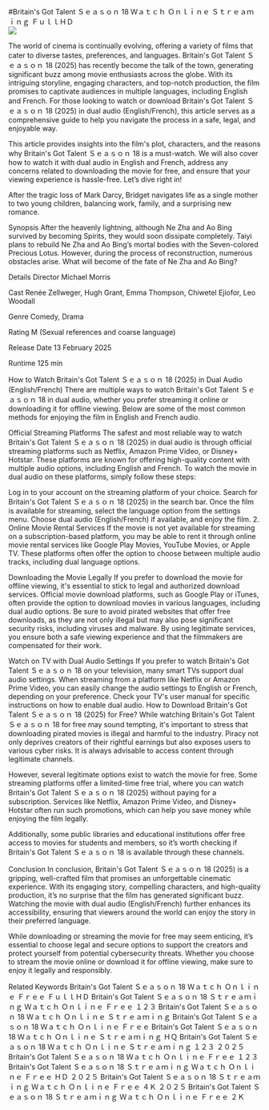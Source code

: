 #Britain's Got Talent Ｓｅａｓｏｎ 18 Ｗａｔｃｈ Ｏｎｌｉｎｅ Ｓｔｒｅａｍｉｎｇ ＦｕｌｌＨＤ  
[![](https://i.imgur.com/qSNzIqt.png)](https://movie.rssnews.media/gBTgYEW.php)  
  
The world of cinema is continually evolving, offering a variety of films that cater to diverse tastes, preferences, and languages. Britain's Got Talent Ｓｅａｓｏｎ 18 (2025) has recently become the talk of the town, generating significant buzz among movie enthusiasts across the globe. With its intriguing storyline, engaging characters, and top-notch production, the film promises to captivate audiences in multiple languages, including English and French. For those looking to watch or download Britain's Got Talent Ｓｅａｓｏｎ 18 (2025) in dual audio (English/French), this article serves as a comprehensive guide to help you navigate the process in a safe, legal, and enjoyable way.

This article provides insights into the film's plot, characters, and the reasons why Britain's Got Talent Ｓｅａｓｏｎ 18 is a must-watch. We will also cover how to watch it with dual audio in English and French, address any concerns related to downloading the movie for free, and ensure that your viewing experience is hassle-free. Let’s dive right in!

After the tragic loss of Mark Darcy, Bridget navigates life as a single mother to two young children, balancing work, family, and a surprising new romance.

Synopsis
After the heavenly lightning, although Ne Zha and Ao Bing survived by becoming Spirits, they would soon dissipate completely. Taiyi plans to rebuild Ne Zha and Ao Bing’s mortal bodies with the Seven-colored Precious Lotus. However, during the process of reconstruction, numerous obstacles arise. What will become of the fate of Ne Zha and Ao Bing?

Details
Director Michael Morris

Cast Renée Zellweger, Hugh Grant, Emma Thompson, Chiwetel Ejiofor, Leo Woodall

Genre Comedy, Drama

Rating M (Sexual references and coarse language)

Release Date 13 February 2025

Runtime 125 min

How to Watch Britain's Got Talent Ｓｅａｓｏｎ 18 (2025) in Dual Audio (English/French)
There are multiple ways to watch Britain's Got Talent Ｓｅａｓｏｎ 18 in dual audio, whether you prefer streaming it online or downloading it for offline viewing. Below are some of the most common methods for enjoying the film in English and French audio.

Official Streaming Platforms The safest and most reliable way to watch Britain's Got Talent Ｓｅａｓｏｎ 18 (2025) in dual audio is through official streaming platforms such as Netflix, Amazon Prime Video, or Disney+ Hotstar. These platforms are known for offering high-quality content with multiple audio options, including English and French.
To watch the movie in dual audio on these platforms, simply follow these steps:

Log in to your account on the streaming platform of your choice. Search for Britain's Got Talent Ｓｅａｓｏｎ 18 (2025) in the search bar. Once the film is available for streaming, select the language option from the settings menu. Choose dual audio (English/French) if available, and enjoy the film. 2. Online Movie Rental Services If the movie is not yet available for streaming on a subscription-based platform, you may be able to rent it through online movie rental services like Google Play Movies, YouTube Movies, or Apple TV. These platforms often offer the option to choose between multiple audio tracks, including dual language options.

Downloading the Movie Legally If you prefer to download the movie for offline viewing, it's essential to stick to legal and authorized download services. Official movie download platforms, such as Google Play or iTunes, often provide the option to download movies in various languages, including dual audio options.
Be sure to avoid pirated websites that offer free downloads, as they are not only illegal but may also pose significant security risks, including viruses and malware. By using legitimate services, you ensure both a safe viewing experience and that the filmmakers are compensated for their work.

Watch on TV with Dual Audio Settings If you prefer to watch Britain's Got Talent Ｓｅａｓｏｎ 18 on your television, many smart TVs support dual audio settings. When streaming from a platform like Netflix or Amazon Prime Video, you can easily change the audio settings to English or French, depending on your preference. Check your TV's user manual for specific instructions on how to enable dual audio.
How to Download Britain's Got Talent Ｓｅａｓｏｎ 18 (2025) for Free?
While watching Britain's Got Talent Ｓｅａｓｏｎ 18 for free may sound tempting, it's important to stress that downloading pirated movies is illegal and harmful to the industry. Piracy not only deprives creators of their rightful earnings but also exposes users to various cyber risks. It is always advisable to access content through legitimate channels.

However, several legitimate options exist to watch the movie for free. Some streaming platforms offer a limited-time free trial, where you can watch Britain's Got Talent Ｓｅａｓｏｎ 18 (2025) without paying for a subscription. Services like Netflix, Amazon Prime Video, and Disney+ Hotstar often run such promotions, which can help you save money while enjoying the film legally.

Additionally, some public libraries and educational institutions offer free access to movies for students and members, so it’s worth checking if Britain's Got Talent Ｓｅａｓｏｎ 18 is available through these channels.

Conclusion
In conclusion, Britain's Got Talent Ｓｅａｓｏｎ 18 (2025) is a gripping, well-crafted film that promises an unforgettable cinematic experience. With its engaging story, compelling characters, and high-quality production, it’s no surprise that the film has generated significant buzz. Watching the movie with dual audio (English/French) further enhances its accessibility, ensuring that viewers around the world can enjoy the story in their preferred language.

While downloading or streaming the movie for free may seem enticing, it’s essential to choose legal and secure options to support the creators and protect yourself from potential cybersecurity threats. Whether you choose to stream the movie online or download it for offline viewing, make sure to enjoy it legally and responsibly.

Related Keywords
Britain's Got Talent Ｓｅａｓｏｎ 18 Ｗａｔｃｈ Ｏｎｌｉｎｅ Ｆｒｅｅ ＦｕｌｌＨＤ
Britain's Got Talent Ｓｅａｓｏｎ 18 Ｓｔｒｅａｍｉｎｇ Ｗａｔｃｈ Ｏｎｌｉｎｅ Ｆｒｅｅ １２３
Britain's Got Talent Ｓｅａｓｏｎ 18 Ｗａｔｃｈ Ｏｎｌｉｎｅ Ｓｔｒｅａｍｉｎｇ
Britain's Got Talent Ｓｅａｓｏｎ 18 Ｗａｔｃｈ Ｏｎｌｉｎｅ Ｆｒｅｅ
Britain's Got Talent Ｓｅａｓｏｎ 18 Ｗａｔｃｈ Ｏｎｌｉｎｅ Ｓｔｒｅａｍｉｎｇ ＨＱ
Britain's Got Talent Ｓｅａｓｏｎ 18 Ｗａｔｃｈ Ｏｎｌｉｎｅ Ｓｔｒｅａｍｉｎｇ １２３ ２０２５
Britain's Got Talent Ｓｅａｓｏｎ 18 Ｗａｔｃｈ Ｏｎｌｉｎｅ Ｆｒｅｅ １２３
Britain's Got Talent Ｓｅａｓｏｎ 18 Ｓｔｒｅａｍｉｎｇ Ｗａｔｃｈ Ｏｎｌｉｎｅ Ｆｒｅｅ ＨＤ ２０２５
Britain's Got Talent Ｓｅａｓｏｎ 18 Ｓｔｒｅａｍｉｎｇ Ｗａｔｃｈ Ｏｎｌｉｎｅ Ｆｒｅｅ ４Ｋ ２０２５
Britain's Got Talent Ｓｅａｓｏｎ 18 Ｓｔｒｅａｍｉｎｇ Ｗａｔｃｈ Ｏｎｌｉｎｅ Ｆｒｅｅ ２Ｋ
